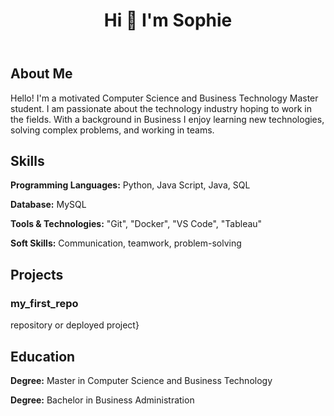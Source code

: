 
</head>
<body>
    <header>
        <h1> Hi 👋 I'm Sophie </h1>
    </header>
        <section id="about">
            <h2>About Me</h2>
            <p>Hello! I'm a motivated Computer Science and Business Technology Master student. I am passionate about the technology industry hoping to work in the fields. With a background in Business I enjoy learning new technologies, solving complex problems, and working in teams.</p>
        </section>
        <section id="skills">
        <h2>Skills</h2>
        <p><strong>Programming Languages:</strong> Python, Java Script, Java, SQL</p>
        <p><strong>Database:</strong> MySQL</p>
        <p><strong>Tools & Technologies:</strong> "Git", "Docker", "VS Code", "Tableau"</p>
        <p><strong>Soft Skills:</strong> Communication, teamwork, problem-solving</p>
    </section>
    <section id="projects">
        <h2>Projects</h2>
        <article>
            <h3>my_first_repo</h3>
            repository or deployed project}</a></p>
        </article>
    </section>
    <section id="education">
        <h2>Education</h2>
        <p><strong>Degree:</strong> Master in Computer Science and Business Technology</p>
        <p><strong>Degree:</strong> Bachelor in Business Administration</p>
    </section>

